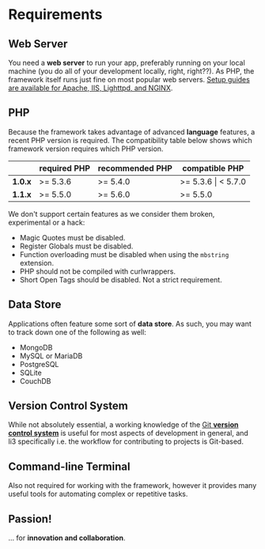# Requirements

## Web Server

You need a **web server** to run your app, preferably running on your local machine (you do
all of your development locally, right, right??). As PHP, the framework itself runs just
fine on most popular web servers. [Setup guides are available for Apache, IIS, Lighttpd, and
NGINX](./web-servers.md).
 
## PHP 

Because the framework takes advantage of advanced **language** features, a recent PHP version
is required. The compatibility table below shows which framework version requires which PHP
version.

|              | required PHP    | recommended PHP | compatible PHP       |
| ------------ | --------------- | --------------- | -------------------- |
| **1.0.x**    | >= 5.3.6        | >= 5.4.0        | >= 5.3.6 \| < 5.7.0  |
| **1.1.x**    | >= 5.5.0        | >= 5.6.0        | >= 5.5.0             |

We don't support certain features as we consider them broken, experimental or a hack:

* Magic Quotes must be disabled.
* Register Globals must be disabled.
* Function overloading must be disabled when using the `mbstring` extension.
* PHP should not be compiled with curlwrappers.
* Short Open Tags should be disabled. Not a strict requirement.

## Data Store

Applications often feature some sort of **data store**. As such, you may want to track down one
of the following as well:

 * MongoDB
 * MySQL or MariaDB
 * PostgreSQL
 * SQLite
 * CouchDB

## Version Control System

While not absolutely essential, a working knowledge of the [Git **version control
system**](http://git-scm.com/) is useful for most aspects of development in general, and li3
specifically i.e. the workflow for contributing to projects is Git-based.

## Command-line Terminal

Also not required for working with the framework, however it provides many useful tools
for automating complex or repetitive tasks.

## Passion!

... for **innovation and collaboration**.
